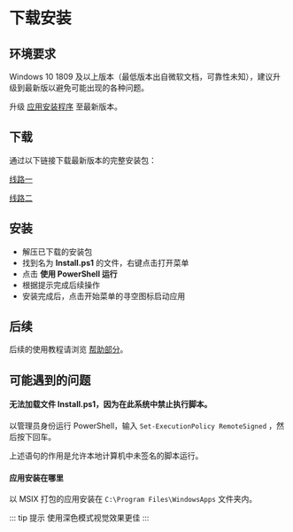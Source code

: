 # 下载安装

## 环境要求

Windows 10 1809 及以上版本（最低版本出自微软文档，可靠性未知），建议升级到最新版以避免可能出现的各种问题。

升级 [应用安装程序](https://www.microsoft.com/zh-cn/store/productId/9NBLGGH4NNS1) 至最新版本。

## 下载

通过以下链接下载最新版本的完整安装包：

[线路一](https://file.xunkong.cc/download/desktop/package/Xunkong.Desktop.Package.zip)

[线路二](https://scighost-generic.pkg.coding.net/xunkong/releases/Xunkong.Desktop.Package.zip)

## 安装

- 解压已下载的安装包
- 找到名为 **Install.ps1** 的文件，右键点击打开菜单
- 点击 **使用 PowerShell 运行**
- 根据提示完成后续操作
- 安装完成后，点击开始菜单的寻空图标启动应用

## 后续

后续的使用教程请浏览 [帮助部分](../../help/desktop/index.md)。

## 可能遇到的问题

#### 无法加载文件 Install.ps1，因为在此系统中禁止执行脚本。

以管理员身份运行 PowerShell，输入 `Set-ExecutionPolicy RemoteSigned` ，然后按下回车。

上述语句的作用是允许本地计算机中未签名的脚本运行。

#### 应用安装在哪里

以 MSIX 打包的应用安装在 `C:\Program Files\WindowsApps` 文件夹内。

::: tip 提示
使用深色模式视觉效果更佳
:::
